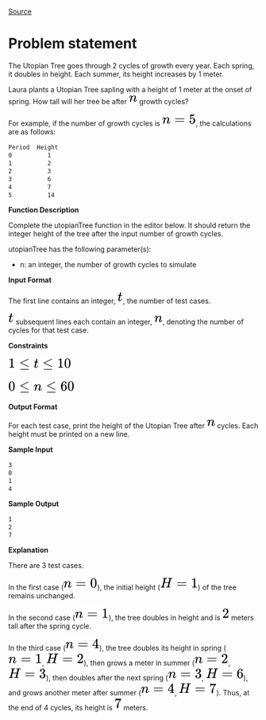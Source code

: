 [Source](https://www.hackerrank.com/challenges/utopian-tree)
# Problem statement
The Utopian Tree goes through 2 cycles of growth every year. Each spring, it doubles in height. Each summer, its height increases by 1 meter.

Laura plants a Utopian Tree sapling with a height of 1 meter at the onset of spring. How tall will her tree be after ![](./Resources/Element1.svg) growth cycles?

For example, if the number of growth cycles is ![](./Resources/Element2.svg), the calculations are as follows:

```
Period  Height
0          1
1          2
2          3
3          6
4          7
5          14
```

**Function Description**

Complete the utopianTree function in the editor below.  It should return the integer height of the tree after the input number of growth cycles.  

utopianTree has the following parameter(s):


* n:  an integer, the number of growth cycles to simulate  

**Input Format**

The first line contains an integer, ![](./Resources/Element3.svg), the number of test cases. 


![](./Resources/Element3.svg) subsequent lines each contain an integer, ![](./Resources/Element1.svg), denoting the number of cycles for that test case.


**Constraints**

![](./Resources/Element4.svg) 


![](./Resources/Element5.svg)


**Output Format**

For each test case, print the height of the Utopian Tree after ![](./Resources/Element1.svg) cycles. Each height must be printed on a new line.


**Sample Input**

```
3
0
1
4
```

**Sample Output**

```
1
2
7
```

**Explanation**

There are 3 test cases.

In the first case (![](./Resources/Element6.svg)), the initial height (![](./Resources/Element7.svg)) of the tree remains unchanged.

In the second case (![](./Resources/Element8.svg)), the tree doubles in height and is ![](./Resources/Element9.svg) meters tall after the spring cycle.

In the third case (![](./Resources/Element10.svg)), the tree doubles its height in spring (![](./Resources/Element8.svg), ![](./Resources/Element11.svg)), then grows a meter in summer (![](./Resources/Element12.svg), ![](./Resources/Element13.svg)), then doubles after the next spring (![](./Resources/Element14.svg), ![](./Resources/Element15.svg)), and grows another meter after summer (![](./Resources/Element10.svg), ![](./Resources/Element16.svg)). Thus, at the end of 4 cycles, its height is ![](./Resources/Element17.svg) meters.

